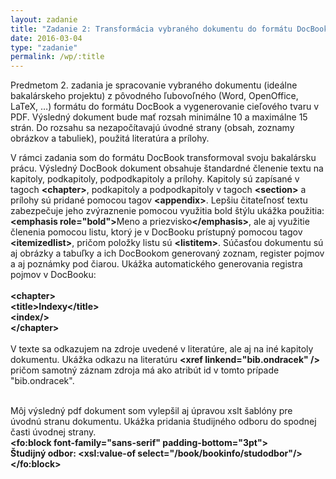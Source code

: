 ```yaml
---
layout: zadanie
title: "Zadanie 2: Transformácia vybraného dokumentu do formátu DocBook"
date: 2016-03-04
type: "zadanie"
permalink: /wp/:title
---
```


Predmetom 2. zadania je spracovanie vybraného dokumentu (ideálne bakalárskeho projektu) z pôvodného ľubovoľného (Word, OpenOffice, LaTeX, …) 
formátu do formátu DocBook a vygenerovanie cieľového tvaru v PDF. Výsledný dokument bude mať rozsah minimálne 10 a maximálne 15 strán. 
Do rozsahu sa nezapočítavajú úvodné strany (obsah, zoznamy obrázkov a tabuliek), použitá literatúra a prílohy.

V rámci zadania som do formátu DocBook transformoval svoju bakalársku prácu. Výsledný DocBook dokument obsahuje 
štandardné členenie textu na kapitoly, podkapitoly, podpodkapitoly a prílohy. Kapitoly sú zapísané v tagoch <b>&lt;chapter&gt;</b>, podkapitoly a podpodkapitoly v 
tagoch <b>&lt;section&gt;</b> a prílohy sú pridané pomocou tagov <b>&lt;appendix&gt;</b>. Lepšiu čitateľnosť textu zabezpečuje jeho zvýraznenie pomocou využitia bold štýlu
ukážka použitia: <b>&lt;emphasis role="bold"&gt;</b>Meno a priezvisko<b>&lt;/emphasis&gt;</b>, ale aj využitie členenia pomocou listu, ktorý je v DocBooku prístupný 
pomocou tagov <b>&lt;itemizedlist&gt;</b>, pričom položky listu sú <b>&lt;listitem&gt;</b>. Súčasťou dokumentu sú aj obrázky a tabuľky a ich DocBookom generovaný zoznam,
 register pojmov a aj poznámky pod čiarou. Ukážka automatického generovania registra pojmov v DocBooku:  <br>
 <b>
 <br>&lt;chapter&gt;
	 <br>&lt;title&gt;Indexy&lt;/title&gt;
	 <br>	&lt;index/&gt;
  <br>&lt;/chapter&gt;
 </b> <br> <br>
 V texte sa odkazujem na zdroje uvedené v literatúre, ale aj na iné kapitoly dokumentu. Ukážka odkazu na literatúru
 <b>&lt;xref linkend="bib.ondracek" /&gt;</b> pričom samotný záznam zdroja má ako atribút id v tomto prípade "bib.ondracek".
 
<br>
Môj výsledný pdf dokument som vylepšil aj úpravou xslt šablóny pre úvodnú stranu dokumentu. Ukážka pridania študijného odboru do spodnej časti úvodnej strany.
<b>      
<br>&lt;fo:block  font-family="sans-serif" padding-bottom="3pt"&gt;
<br>	Študijný odbor: &lt;xsl:value-of select="/book/bookinfo/studodbor"/&gt;
  <br>     &lt;/fo:block&gt;</b> <br>
